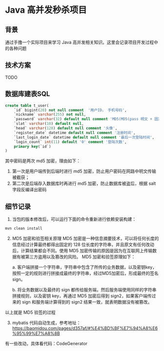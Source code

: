 # Java 高并发秒杀项目

## 背景
通过手撸一个实际项目来学习 Java 高并发相关知识。这里会记录项目开发过程中的各种问题

## 技术方案
TODO

## 数据库建表SQL
```sql
create table t_user(
	`id` bigint(20) not null comment  '用户ID， 手机号码',
    `nickname` varchar(255) not null,
    `password` varchar(32) default null comment 'MD5(MD5(pass 明文 + 固定salt)  + salt)',
    `slat` varchar(10) default null,
    `head` varchar(128) default null comment '头像',
    `register_date` datetime default null comment '注册时间',
    `last_login_date` datetime default null comment '最后一次登陆时间',
    `login_count` int(11) default '0' comment '登陆次数',
    primary key(`id`)
)
```

其中密码是两次 md5 加密，理由如下：
1. 第一次是用户端传到后端时进行 md5 加密，防止用户密码在网路中明文传输被截获；
2. 第二次是后端存入数据库时再进行 md5 加密，防止数据库被盗后，根据 salt 字段反编译出密码

## 细节记录
1. 当包的版本修改后，可以运行下面的命令重新进行依赖安装构建：
```bash
mvn clean install
```
2. MD5 加密和验签相关原理
MD5 加密是一种信息摘要技术，可以将任何长度的信息经过计算最终都得出固定的 128 位长度的字符串，并且原文有任何改动后，计算结果都会不同。使用 MD5 加密传输的原因是因为在互联网上传输数据有被第三方盗用以及篡改的风险。
MD5 加密和验签原理如下：

    a. 客户端拼接一个字符串，字符串中包含了所传的业务数据，以及密钥key，按照一定的规则进行拼接成最终的字符串，经过MD5加密后，形成最终的签名 sign。

    b. 将业务数据以及最终的 sign 都传给服务端，然后服务端使用同样的字符串拼接规则，以及密钥 key，再通过 MD5 加密后得到 sign2，如果客户端传过来的 sign 和服务端计算得到的 sign2 结果一致，就表明数据没有被篡改。

以上就是 MD5 验签的过程

3. mybatis 代码自动生成，参考地址：https://baomidou.com/pages/d357af/#%E4%BD%BF%E7%94%A8%E6%95%99%E7%A8%8B

有一些改动，具体看代码：CodeGenerator